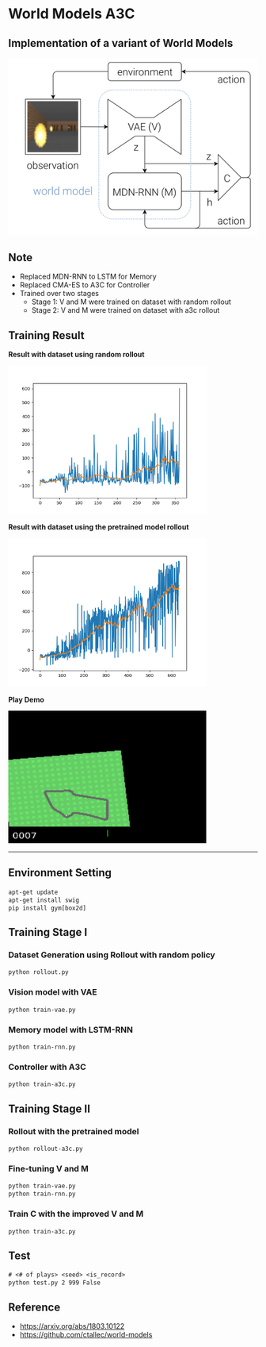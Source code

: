 # World Models A3C

## Implementation of a variant of World Models

![](/assets/world-models.png)

## Note
- Replaced MDN-RNN to LSTM for Memory
- Replaced CMA-ES to A3C for Controller
- Trained over two stages
    - Stage 1: V and M were trained on dataset with random rollout
    - Stage 2: V and M were trained on dataset with a3c rollout


## Training Result

<b>Result with dataset using random rollout</b>

<!-- ![](/assets/scores.png) -->
<p><img src="/assets/scores.png" width="400"></p>

<b>Result with dataset using the pretrained model rollout</b>

<p><img src="/assets/scores-additional.png" width="400"></p>
<!-- ![](/assets/scores-additional.png) -->

<b>Play Demo</b>

<p><img src="/assets/a3c.gif" width="400"></p>
<!-- ![](/assets/a3c.gif) -->


---

## Environment Setting
    apt-get update
    apt-get install swig
    pip install gym[box2d]


## Training Stage I
### Dataset Generation using Rollout with random policy
    python rollout.py

### Vision model with VAE
    python train-vae.py

### Memory model with LSTM-RNN
    python train-rnn.py

### Controller with A3C
    python train-a3c.py


## Training Stage II
### Rollout with the pretrained model
    python rollout-a3c.py


### Fine-tuning V and M
    python train-vae.py
    python train-rnn.py

### Train C with the improved V and M
    python train-a3c.py

## Test
    # <# of plays> <seed> <is_record>
    python test.py 2 999 False


## Reference
- https://arxiv.org/abs/1803.10122
- https://github.com/ctallec/world-models